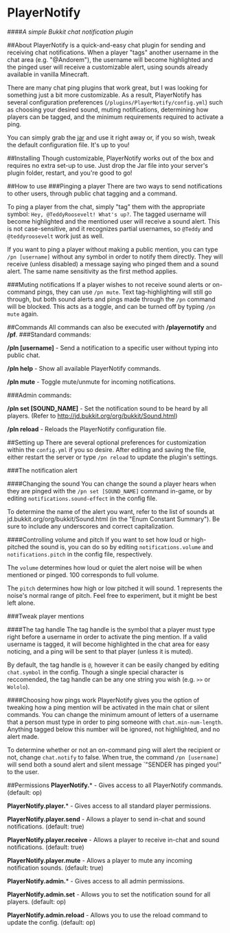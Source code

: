 # PlayerNotify 
####*A simple Bukkit chat notification plugin*

##About
PlayerNotify is a quick-and-easy chat plugin for sending and receiving chat notifications. When a player "tags"    another username in the chat area (e.g. "@Andorem"), the username will become highlighted and the pinged user will receive a customizable alert, using sounds already available in vanilla Minecraft. 

There are many chat ping plugins that work great, but I was looking for something just a bit more customizable. As a result, PlayerNotify has several configuration preferences (`/plugins/PlayerNotify/config.yml`) such as choosing your desired sound, muting notifications, determining how players can be tagged, and the minimum requirements required to activate a ping. 

You can simply grab the [jar](http://dev.bukkit.org/bukkit-plugins/playernotify) and use it right away or, if you so wish, tweak the default configuration file. It's up to you!

##Installing
Though customizable, PlayerNotify works out of the box and requires no extra set-up to use. Just drop the Jar file into your server's plugin folder, restart, and you're good to go! 

##How to use
###Pinging a player
There are two ways to send notifications to other users, through public chat tagging and a command. 

To ping a player from the chat, simply "tag" them with the appropriate symbol: `Hey, @TeddyRoosevelt! What's up?`. The tagged username will become highlighted and the mentioned user will receive a sound alert. This is not case-sensitive, and it recognizes partial usernames, so `@Teddy` and `@teddyroosevelt` work just as well. 

If you want to ping a player without making a public mention, you can type `/pn [username]` without any symbol in order to notify them directly. They will receive (unless disabled) a message saying who pinged them and a sound alert. The same name sensitivity as the first method applies.

###Muting notifications
If a player wishes to not receive sound alerts or on-command pings, they can use `/pn mute`. Text tag-highlighting will still go through, but both sound alerts and pings made through the `/pn` command will be blocked. This acts as a toggle, and can be turned off by typing `/pn mute` again.

##Commands
All commands can also be executed with **/playernotify** and **/pf**.
###Standard commands:

**/pln [username]** - Send a notification to a specific user without typing into public chat.

**/pln help** - Show all available PlayerNotify commands.

**/pln mute** - Toggle mute/unmute for incoming notifications.

###Admin commands:

**/pln set [SOUND_NAME]** - Set the notification sound to be heard by all players. (Refer to http://jd.bukkit.org/org/bukkit/Sound.html) 

**/pln reload** - Reloads the PlayerNotify configuration file.

##Setting up
There are several optional preferences for customization within the `config.yml` if you so desire. After editing and saving the file, either restart the server or type `/pn reload` to update the plugin's settings.

###The notification alert

####Changing the sound
You can change the sound a player hears when they are pinged with the `/pn set [SOUND_NAME]` command in-game, or by editing `notifications.sound-effect` in the config file.

To determine the name of the alert you want, refer to the list of sounds at jd.bukkit.org/org/bukkit/Sound.html (in the "Enum Constant Summary"). Be sure to include any underscores and correct capitalization. 

####Controlling volume and pitch
If you want to set how loud or high-pitched the sound is, you can do so by editing `notifications.volume` and `notifications.pitch` in the config file, respectively.

The `volume` determines how loud or quiet the alert noise will be when mentioned or pinged. 100 corresponds to full volume. 

The `pitch` determines how high or low pitched it will sound. 1 represents the noise's normal range of pitch. Feel free to experiment, but it might be best left alone. 

###Tweak player mentions

####The tag handle
The tag handle is the symbol that a player must type right before a username in order to activate the ping mention. If a valid username is tagged, it will become highlighted in the chat area for easy noticing, and a ping will be sent to that player (unless it is muted). 

By default, the tag handle is `@`, however it can be easily changed by editing `chat.symbol` in the config. Though a single special character is reccomended, the tag handle can be any one string you wish (e.g. `>>` or `Wololo`).

####Choosing how pings work
PlayerNotify gives you the option of tweaking how a ping mention will be activated in the main chat or silent commands. You can change the minimum amount of letters of a username that a person must type in order to ping someone with `chat.min-num-length`. Anything tagged below this number will be ignored, not highlighted, and no alert made.

To determine whether or not an on-command ping will alert the recipient or not, change `chat.notify` to false. When true, the command `/pn [username]` will send both a sound alert and silent message `"SENDER has pinged you!" to the user. 

##Permissions
**PlayerNotify.*** - Gives access to all PlayerNotify commands. (default: op)


**PlayerNotify.player.*** - Gives access to all standard player permissions.

**PlayerNotify.player.send** - Allows a player to send in-chat and sound notifications. (default: true)

**PlayerNotify.player.receive** - Allows a player to receive in-chat and sound notifications. (default: true)

**PlayerNotify.player.mute** - Allows a player to mute any incoming notification sounds. (default: true)


**PlayerNotify.admin.*** - Gives access to all admin permissions.

**PlayerNotify.admin.set** - Allows you to set the notification sound for all players. (default: op)

**PlayerNotify.admin.reload** - Allows you to use the reload command to update the config. (default: op)
